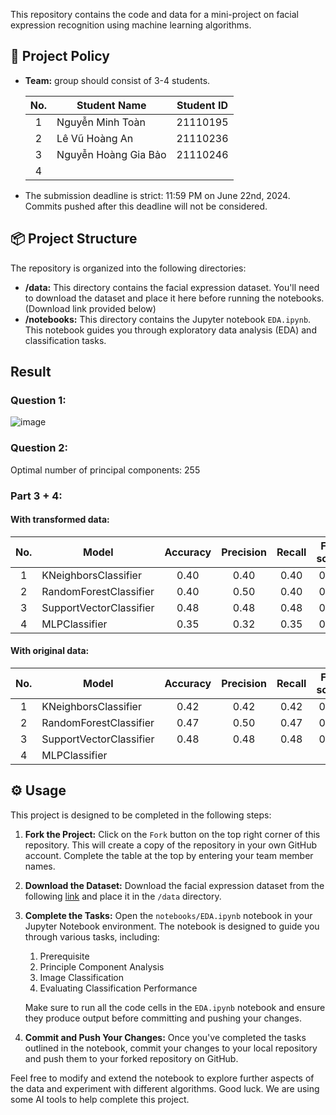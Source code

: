 
This repository contains the code and data for a mini-project on facial expression recognition using machine learning algorithms.

## 📑 Project Policy

- **Team:** group should consist of 3-4 students.

    | No. | Student Name          | Student ID |
    |:---:|-----------------------|------------|
    | 1   | Nguyễn Minh Toàn      | 21110195   |
    | 2   | Lê Vũ Hoàng An        | 21110236     |
    | 3   | Nguyễn Hoàng Gia Bảo  | 21110246      |
    | 4   |                       |            |

- The submission deadline is strict: 11:59 PM on June 22nd, 2024. Commits pushed after this deadline will not be considered.

## 📦 Project Structure

The repository is organized into the following directories:

- **/data:** This directory contains the facial expression dataset. You'll need to download the dataset and place it here before running the notebooks. (Download link provided below)
- **/notebooks:** This directory contains the Jupyter notebook `EDA.ipynb`. This notebook guides you through exploratory data analysis (EDA) and classification tasks.

## Result

### Question 1:
![image](https://github.com/KOHAKUDEUS/Fundamental-ML/assets/114238406/5c5257e8-b298-4c25-97c1-73d44c0eff2f)

### Question 2:
Optimal number of principal components: 255

### Part 3 + 4:

#### With transformed data:

| No. | Model                    | Accuracy | Precision | Recall | F1-score |
|:---:|--------------------------|:--------:|:---------:|:------:|:--------:|
| 1   | KNeighborsClassifier     | 0.40     | 0.40      | 0.40   | 0.40     |
| 2   | RandomForestClassifier   | 0.40     | 0.50      | 0.40   | 0.36     |
| 3   | SupportVectorClassifier  | 0.48     | 0.48      | 0.48   | 0.47     |
| 4   | MLPClassifier            | 0.35     | 0.32      | 0.35   | 0.33     |

#### With original data:

| No. | Model                    | Accuracy | Precision | Recall | F1-score |
|:---:|--------------------------|:--------:|:---------:|:------:|:--------:|
| 1   | KNeighborsClassifier     | 0.42     | 0.42      | 0.42   | 0.42     |
| 2   | RandomForestClassifier   | 0.47     | 0.50      | 0.47   | 0.45     |
| 3   | SupportVectorClassifier  | 0.48     | 0.48      | 0.48   | 0.47     |
| 4   | MLPClassifier            |          |           |        |          |

## ⚙️ Usage

This project is designed to be completed in the following steps:

1. **Fork the Project:** Click on the `Fork` button on the top right corner of this repository. This will create a copy of the repository in your own GitHub account. Complete the table at the top by entering your team member names.

2. **Download the Dataset:** Download the facial expression dataset from the following [link](https://mega.nz/file/foM2wDaa#GPGyspdUB2WV-fATL-ZvYj3i4FqgbVKyct413gxg3rE) and place it in the `/data` directory.

3. **Complete the Tasks:** Open the `notebooks/EDA.ipynb` notebook in your Jupyter Notebook environment. The notebook is designed to guide you through various tasks, including:
    1. Prerequisite
    2. Principle Component Analysis
    3. Image Classification
    4. Evaluating Classification Performance 

    Make sure to run all the code cells in the `EDA.ipynb` notebook and ensure they produce output before committing and pushing your changes.

4. **Commit and Push Your Changes:** Once you've completed the tasks outlined in the notebook, commit your changes to your local repository and push them to your forked repository on GitHub.

Feel free to modify and extend the notebook to explore further aspects of the data and experiment with different algorithms. Good luck. We are using some AI tools to help complete this project.
